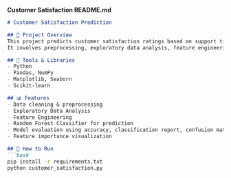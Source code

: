 
**Customer Satisfaction README.md**
```markdown
# Customer Satisfaction Prediction

## 📌 Project Overview
This project predicts customer satisfaction ratings based on support ticket data using machine learning (Random Forest).  
It involves preprocessing, exploratory data analysis, feature engineering, model building, and evaluation.

## 🔧 Tools & Libraries
- Python
- Pandas, NumPy
- Matplotlib, Seaborn
- Scikit-learn

## 📊 Features
- Data cleaning & preprocessing
- Exploratory Data Analysis
- Feature Engineering
- Random Forest Classifier for prediction
- Model evaluation using accuracy, classification report, confusion matrix
- Feature importance visualization

## 🚀 How to Run
```bash
pip install -r requirements.txt
python customer_satisfaction.py
